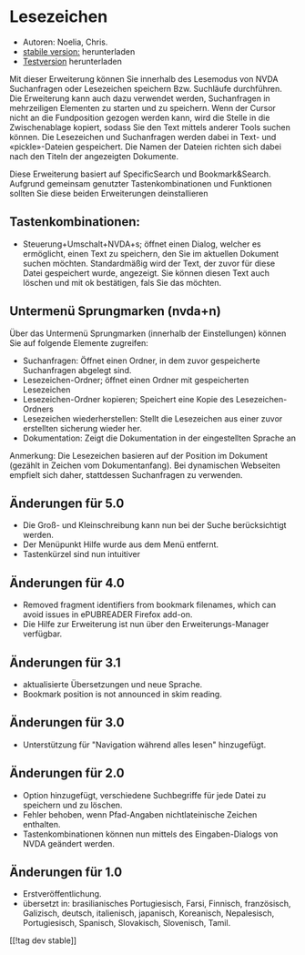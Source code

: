 # Lesezeichen #

* Autoren: Noelia, Chris.
* [stabile version:][1] herunterladen
* [Testversion][2] herunterladen

Mit dieser Erweiterung können Sie innerhalb des Lesemodus von NVDA
Suchanfragen oder Lesezeichen speichern Bzw. Suchläufe durchführen. Die
Erweiterung kann auch dazu verwendet werden, Suchanfragen in mehrzeiligen
Elementen zu starten und zu speichern. Wenn der Cursor nicht an die
Fundposition gezogen werden kann, wird die Stelle in die Zwischenablage
kopiert, sodass Sie den Text mittels anderer Tools suchen können. Die
Lesezeichen und Suchanfragen werden dabei in Text- und «pickle»-Dateien
gespeichert. Die Namen der Dateien richten sich dabei nach den Titeln der
angezeigten Dokumente.

Diese Erweiterung basiert auf SpecificSearch und Bookmark&Search. Aufgrund
gemeinsam genutzter Tastenkombinationen und Funktionen sollten Sie diese
beiden Erweiterungen deinstallieren

## Tastenkombinationen: ##

*	Steuerung+Umschalt+NVDA+s; öffnet einen Dialog, welcher es ermöglicht, einen Text zu speichern, den Sie im aktuellen Dokument suchen möchten. Standardmäßig wird der Text, der zuvor für diese Datei gespeichert wurde, angezeigt. Sie können diesen Text auch löschen und mit ok bestätigen, fals Sie das möchten.

## Untermenü Sprungmarken (nvda+n) ##


Über das Untermenü Sprungmarken (innerhalb der Einstellungen) können Sie auf
folgende Elemente zugreifen:

*	Suchanfragen: Öffnet einen Ordner, in dem zuvor gespeicherte Suchanfragen
  abgelegt sind.
*	Lesezeichen-Ordner; öffnet einen Ordner mit gespeicherten Lesezeichen
*	Lesezeichen-Ordner kopieren; Speichert eine Kopie des Lesezeichen-Ordners
*	Lesezeichen wiederherstellen: Stellt die Lesezeichen aus einer zuvor
  erstellten sicherung wieder her.
*	Dokumentation: Zeigt die Dokumentation in der eingestellten Sprache an

Anmerkung: Die Lesezeichen basieren auf der Position im Dokument (gezählt in
Zeichen vom Dokumentanfang). Bei dynamischen Webseiten empfielt sich daher,
stattdessen Suchanfragen zu verwenden.


## Änderungen für 5.0 ##
* Die Groß- und Kleinschreibung kann nun bei der Suche berücksichtigt
  werden.
* Der Menüpunkt Hilfe wurde aus dem Menü entfernt.
* Tastenkürzel sind nun intuitiver

## Änderungen für 4.0 ##
* Removed fragment identifiers from bookmark filenames, which can avoid
  issues in ePUBREADER Firefox add-on.
* Die Hilfe zur Erweiterung ist nun über den Erweiterungs-Manager verfügbar.

## Änderungen für 3.1 ##
* aktualisierte Übersetzungen und neue Sprache.
* Bookmark position is not announced in skim reading.

## Änderungen für 3.0 ##
* Unterstützung für "Navigation während alles lesen" hinzugefügt.

## Änderungen für 2.0 ##
* Option hinzugefügt, verschiedene Suchbegriffe für jede Datei zu speichern
  und zu löschen.
* Fehler behoben, wenn Pfad-Angaben nichtlateinische Zeichen enthalten.
* Tastenkombinationen können nun mittels des Eingaben-Dialogs von NVDA
  geändert werden.


## Änderungen für 1.0 ##
* Erstveröffentlichung.
* übersetzt in: brasilianisches Portugiesisch, Farsi, Finnisch, französisch,
  Galizisch, deutsch, italienisch, japanisch, Koreanisch, Nepalesisch,
  Portugiesisch, Spanisch, Slovakisch, Slovenisch, Tamil.

[[!tag dev stable]]

[1]: http://addons.nvda-project.org/files/get.php?file=pm

[2]: http://addons.nvda-project.org/files/get.php?file=pm-dev
